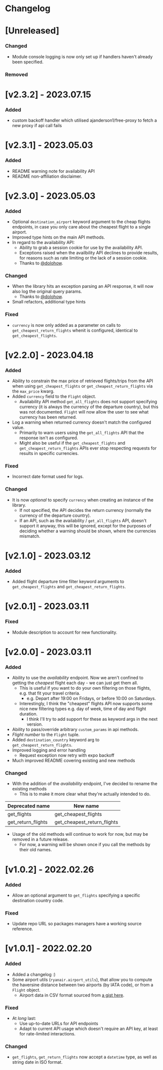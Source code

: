 # Changelog

# [Unreleased]
### Changed
- Module console logging is now only set up if handlers haven't already been specified. 

### Removed

# [v2.3.2] - 2023.07.15
### Added
- custom backoff handler which utilised ajanderson1/free-proxy to fetch a new proxy if api call fails

# [v2.3.1] - 2023.05.03
### Added
- README warning note for availability API
- README non-affiliation disclaimer.

# [v2.3.0] - 2023.05.03
### Added
- Optional `destination_airport` keyword argument to the cheap flights endpoints, 
in case you only care about the cheapest flight to a single airport.
- Improved type hints on the main API methods.
- In regard to the availability API:
  - Ability to grab a session cookie for use by the availability API.
  - Exceptions raised when the availbility API declines to provide results,
  for reasons such as rate limiting or the lack of a session cookie.  
  - Thanks to [@dolohow](https://www.github.com/dolohow).

### Changed
- When the library hits an exception parsing an API response, it will now also log the original query params.
  - Thanks to [@dolohow](https://www.github.com/dolohow).
- Small refactors, additional type hints 

### Fixed
- `currency` is now only added as a parameter on calls to `get_cheapest_return_flights` whenit is configured, identical
to `get_cheapest_flights`.

# [v2.2.0] - 2023.04.18
### Added
- Ability to constrain the max price of retrieved flights/trips from the API when 
using `get_cheapest_flights` or `get_cheapest_return_flights` via the `max_price` kwarg.
- Added `currency` field to the `Flight` object.
  - Availability API method `get_all_flights` does not support specifying currency (it is always the currency of the
  departure country), but this was not documented. `Flight` will now allow the user to see what currency has been
returned.
- Log a warning when returned currency doesn't match the configured value.
  - Primarily to warn users using the `get_all_flights` API that the response isn't as configured.
  - Might also be useful if the `get_cheapest_flights` and `get_cheapest_return_flights` APIs ever stop respecting
requests for results in specific currencies.

### Fixed
- Incorrect date format used for logs.

### Changed
- It is now _optional_ to specify `currency` when creating an instance of the library.
  - If not specified, the API decides the return currency (normally the currency of the departure country).
  - If an API, such as the availability / `get_all_flights` API, doesn't support it anyway, this will be ignored,
except for the purposes of deciding whether a warning should be shown, where the currencies mismatch.

# [v2.1.0] - 2023.03.12
### Added
- Added flight departure time filter keyword arguments to `get_cheapest_flights` and `get_cheapest_return_flights`.

# [v2.0.1] - 2023.03.11
### Fixed
- Module description to account for new functionality.

# [v2.0.0] - 2023.03.11

### Added
- Ability to use the _availability_ endpoint. Now we aren't confined to getting the _cheapest_ flight each day - we can just get them all.
  - This is useful if you want to do your own filtering on those flights, e.g. that fit your travel criteria.
    - e.g. Depart after 19:00 on Fridays, or before 10:00 on Saturdays.
  - Interestingly, I think the "cheapest" flights API now supports some nice new filtering types e.g. day of week, time of day and flight duration. 
    - I think I'll try to add support for these as keyword args in the next version.
- Ability to pass/override arbitrary `custom_params` in api methods.
- _Flight number_ to the `Flight` tuple.
- Added `destination_country` keyword arg to `get_cheapest_return_flights`.
- Improved logging and error handling
  - Request exception now retry with expo backoff
- Much improved README covering existing and new methods

### Changed
- With the addition of the _availability_ endpoint, I've decided to rename the existing methods
  - This is to make it more clear what they're actually intended to do.

| Deprecated name    | New name                    |
|--------------------|-----------------------------|
| get_flights        | get_cheapest_flights        |
| get_return_flights | get_cheapest_return_flights |

- Usage of the old methods will continue to work for now, but may be removed in a future release.
  - For now, a warning will be shown once if you call the methods by their old names.


# [v1.0.2] - 2022.02.26

### Added
- Allow an optional argument to `get_flights` specifying a specific destination country code.

### Fixed
- Update repo URL so packages managers have a working source reference.

# [v1.0.1] - 2022.02.20

### Added

- Added a changelog :)
- Some airport utils (`ryanair.airport_utils`), that allow you to compute the haversine distance between two airports (by IATA code), or from a `Flight` object.
  - Airport data in CSV format sourced from [a gist here](https://gist.github.com/chrisgacsal/070379c59d25c235baaa88ec61472b28).

### Fixed

- At _long_ last:
  - Use up-to-date URLs for API endpoints
  - Adapt to current API usage which doesn't require an API key, at least for rate-limited interactions.

### Changed

- `get_flights`, `get_return_flights` now accept a `datetime` type, as well as string date in ISO format.